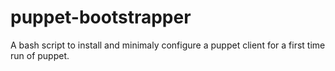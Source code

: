 # puppet-bootstrapper
A bash script to install and minimaly configure a puppet client for a first time run of puppet.
